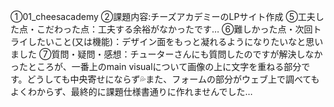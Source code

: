 ①01_cheesacademy
②課題内容:チーズアカデミーのLPサイト作成
⑤工夫した点・こだわった点：工夫する余裕がなかったです…
⑥難しかった点・次回トライしたいこと(又は機能)：デザイン面をもっと凝れるようになりたいなと思いました
⑦質問・疑問・感想：チューターさんにも質問したのですが解決しなかったところが、一番上のmain visualについて画像の上に文字を重ねる部分です。どうしても中央寄せにならず💦また、フォームの部分がウェブ上で調べてもよくわからず、最終的に課題仕様書通りに作れませんでした…
